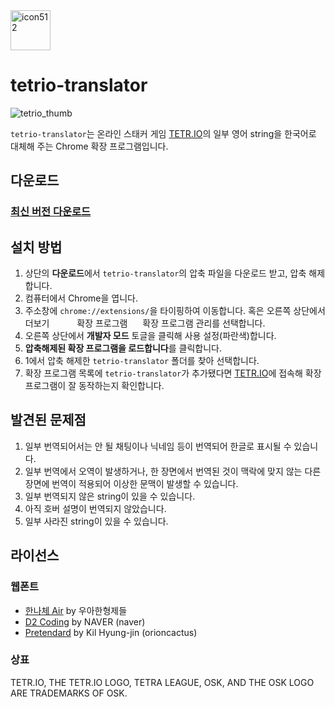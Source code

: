 <img width="64" alt="icon512" src="https://github.com/bicheondev/tetrio-translator/assets/44262309/e2e48695-4dc9-43bb-9573-aa5e6dc9c36a">


# tetrio-translator

<img alt="tetrio_thumb" src="https://github.com/bicheondev/tetrio-translator/assets/44262309/ec52295f-4fe8-4376-b76c-01e62d675c7b">

``tetrio-translator``는 온라인 스태커 게임 [TETR.IO](https://tetr.io/)의 일부 영어 string을 한국어로 대체해 주는 Chrome 확장 프로그램입니다.

## 다운로드

### [최신 버전 다운로드](https://github.com/bicheondev/tetrio-translator/archive/refs/heads/main.zip)

## 설치 방법

1. 상단의 **다운로드**에서 ``tetrio-translator``의 압축 파일을 다운로드 받고, 압축 해제합니다.
2. 컴퓨터에서 Chrome을 엽니다.
3. 주소창에 ``chrome://extensions/``을 타이핑하여 이동합니다. 혹은 오른쪽 상단에서 더보기 <img src="https://lh3.googleusercontent.com/E2q6Vj9j60Dw0Z6NZFEx5vSB9yoZJp7C8suuvQXVA_2weMCXstGD7JEvNrzX3wuQrPtL=w36-h36" width="16px" height="16px"> <img src="https://lh3.googleusercontent.com/3_l97rr0GvhSP2XV5OoCkV2ZDTIisAOczrSdzNCBxhIKWrjXjHucxNwocghoUa39gw=w36-h36" width="16px" height="16px"> 확장 프로그램 <img src="https://lh3.googleusercontent.com/3_l97rr0GvhSP2XV5OoCkV2ZDTIisAOczrSdzNCBxhIKWrjXjHucxNwocghoUa39gw=w36-h36" width="16px" height="16px"> 확장 프로그램 관리를 선택합니다.
4. 오른쪽 상단에서 **개발자 모드** 토글을 클릭해 사용 설정(파란색)합니다.
5. **압축해제된 확장 프로그램을 로드합니다**를 클릭합니다.
6. 1에서 압축 해제한 ``tetrio-translator`` 폴더를 찾아 선택합니다.
7. 확장 프로그램 목록에 ``tetrio-translator``가 추가됐다면 [TETR.IO](https://tetr.io/)에 접속해 확장 프로그램이 잘 동작하는지 확인합니다.

## 발견된 문제점

1. 일부 번역되어서는 안 될 채팅이나 닉네임 등이 번역되어 한글로 표시될 수 있습니다.
2. 일부 번역에서 오역이 발생하거나, 한 장면에서 번역된 것이 맥락에 맞지 않는 다른 장면에 번역이 적용되어 이상한 문맥이 발생할 수 있습니다.
3. 일부 번역되지 않은 string이 있을 수 있습니다.
4. 아직 호버 설명이 번역되지 않았습니다.
5. 일부 사라진 string이 있을 수 있습니다.

## 라이선스

### 웹폰트

- [한나체 Air](https://www.woowahan.com/fonts) by 우아한형제들
- [D2 Coding](https://github.com/naver/d2codingfont) by NAVER (naver)
- [Pretendard](https://github.com/orioncactus/pretendard) by Kil Hyung-jin (orioncactus)

### 상표

TETR.IO, THE TETR.IO LOGO, TETRA LEAGUE, OSK, AND THE OSK LOGO ARE TRADEMARKS OF OSK.
